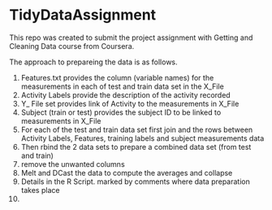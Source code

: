 TidyDataAssignment
==================

This repo was created to submit the project assignment with Getting and Cleaning Data course from Coursera.

The approach to prepareing the data is as follows. 
1. Features.txt provides the column (variable names) for the measurements in each of test and train data set in the X_File
2. Activity Labels provide the description of the activity recorded
3. Y_ File set provides link of Activity to the measurements in X_File
4. Subject (train or test) provides the subject ID to be linked to measurements in X_File
2. For each of the test and train data set first join and  the rows between Activity Labels, Features, training labels and subject measurements data
2. Then rbind the 2 data sets to prepare a combined data set (from test and train)
3. remove the unwanted columns
4. Melt and DCast the data to compute the averages and collapse
5. Details in the R Script. marked by comments where data preparation takes place
6. 
